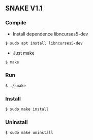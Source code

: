 ## SNAKE V1.1

### Compile 

* Install dependence libncurses5-dev
```bash
$ sudo apt install libncurses5-dev
```

* Just make
```bash
$ make
```

### Run
```bash
$ ./snake
```

### Install
```bash
$ sudo make install
```

### Uninstall
```bash
$ sudo make uninstall
```
